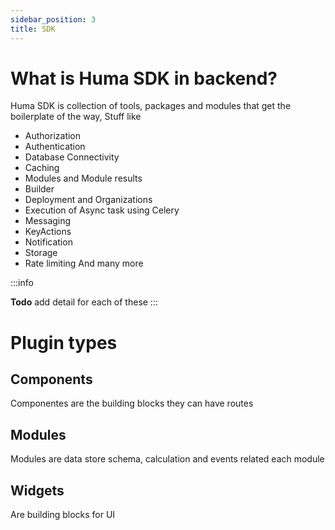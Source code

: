 ```yaml
---
sidebar_position: 3
title: SDK
---
```


# What is Huma SDK in backend?

Huma SDK is collection of tools, packages and modules that get the boilerplate of the way, Stuff like

- Authorization
- Authentication
- Database Connectivity
- Caching
- Modules and Module results
- Builder
- Deployment and Organizations
- Execution of Async task using Celery
- Messaging
- KeyActions
- Notification
- Storage
- Rate limiting
  And many more

:::info

**Todo** add detail for each of these
:::

# Plugin types

## Components

Componentes are the building blocks they can have routes

## Modules

Modules are data store schema, calculation and events related each module

## Widgets

Are building blocks for UI 
